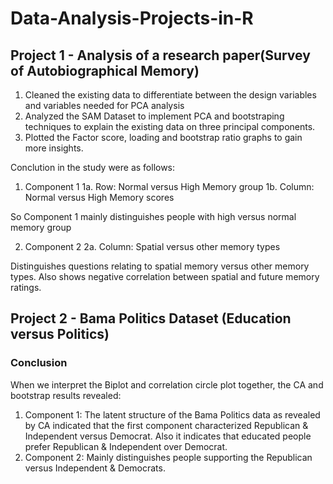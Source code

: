# Data-Analysis-Projects-in-R

## Project 1 - Analysis of a research paper(Survey of Autobiographical Memory)
1. Cleaned the existing data to differentiate between the design variables and variables needed for PCA analysis
2. Analyzed the SAM Dataset to implement PCA and bootstraping techniques to explain the existing data on three principal components. 
3. Plotted the Factor score, loading and bootstrap ratio graphs to gain more insights.

Conclution in the study were as follows: 
1. Component 1
1a. Row: Normal versus High Memory group 
1b. Column: Normal versus High Memory scores

So Component 1 mainly distinguishes people with high versus normal memory group

2. Component 2
2a. Column: Spatial versus other memory types

Distinguishes questions relating to spatial memory versus other memory types. Also shows negative correlation between spatial and future memory ratings. 


## Project 2 - Bama Politics Dataset (Education versus Politics) 


### Conclusion
When we interpret the Biplot and correlation circle plot together, the CA and bootstrap results revealed:

1. Component 1: The latent structure of the Bama Politics data as revealed by CA indicated that the first component characterized Republican & Independent versus Democrat. Also it indicates that educated people prefer Republican & Independent over Democrat.
2. Component 2: Mainly distinguishes people supporting the Republican versus Independent & Democrats.

